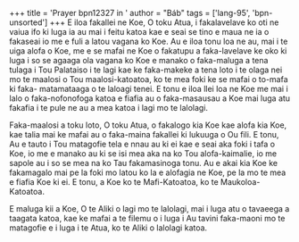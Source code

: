 +++
title = 'Prayer bpn12327 in '
author = "Báb"
tags = ['lang-95', 'bpn-unsorted']
+++
E iloa fakallei ne Koe, O toku Atua, i fakalavelave ko oti ne vaiua ifo ki luga ia au mai i feitu katoa kae e seai se tino e maua ne ia o 
fakaseai io me e fuli a latou vagana ko Koe. Au e iloa tonu loa ne au, mai i te uiga alofa o Koe, me e se mafai ne Koe o fakatupu a 
faka-lavelave ke oko ki luga i so se agaaga ola vagana ko Koe e manako o faka-maluga a tena tulaga i Tou Palataiso i te lagi kae ke 
faka-makeke a tena loto i te olaga nei mo te maalosi o Tou maalosi-katoatoa, ko te mea foki ke se mafai o to-mafa ki faka-
matamataaga o te laloagi tenei.  E tonu e iloa llei loa ne Koe me mai i lalo o faka-nofonofoga katoa e fiafia au o faka-masausau a 
Koe mai luga atu fakafia i te pule ne au a mea katoa i lagi mo te lalolagi.  
  
Faka-maalosi a toku loto, O toku Atua, o fakalogo kia Koe kae alofa kia Koe, kae talia mai ke mafai au o faka-maina fakallei ki lukuuga o Ou fili.  E tonu, Au e tauto i Tou matagofie tela e nnau au ki ei kae e seai aka foki i tafa o Koe, io me e manako au ki se isi mea aka na ko Tou alofa-kaimalie, io me sapole au i so se mea na ko Tau fakamasinoga tonu.  Au e akai kia Koe ke fakamagalo mai pe la foki mo latou ko la e alofagia ne Koe, pe la mo te mea e fiafia Koe ki ei.  E tonu, a Koe ko te Mafi-Katoatoa, ko te Maukoloa-Katoatoa.  
  
E maluga kii a Koe, O te Aliki o lagi mo te lalolagi, mai i luga atu o tavaeega a taagata katoa, kae ke mafai a te filemu o i luga i Au tavini faka-maoni mo te matagofie e i luga i te Atua, ko te Aliki o lalolagi katoa.

